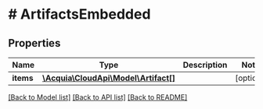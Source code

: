 # # ArtifactsEmbedded

## Properties

Name | Type | Description | Notes
------------ | ------------- | ------------- | -------------
**items** | [**\Acquia\CloudApi\Model\Artifact[]**](Artifact.md) |  | [optional]

[[Back to Model list]](../../README.md#models) [[Back to API list]](../../README.md#endpoints) [[Back to README]](../../README.md)
